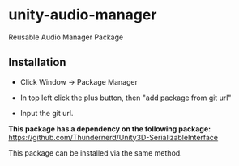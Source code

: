 # unity-audio-manager
Reusable Audio Manager Package

## Installation

- Click Window -> Package Manager

- In top left click the plus button, then "add package from git url"

- Input the git url.

**This package has a dependency on the following package:** <br>
https://github.com/Thundernerd/Unity3D-SerializableInterface

This package can be installed via the same method.
